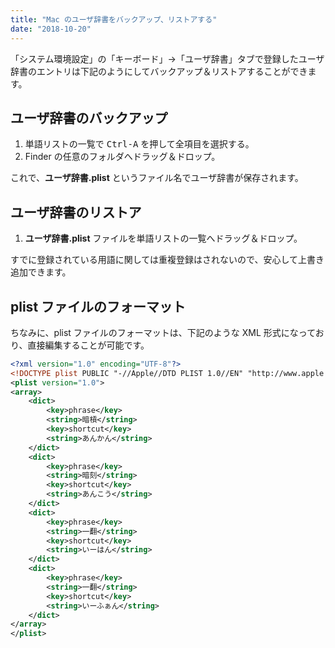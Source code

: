 ```yaml
---
title: "Mac のユーザ辞書をバックアップ、リストアする"
date: "2018-10-20"
---
```


「システム環境設定」の「キーボード」→「ユーザ辞書」タブで登録したユーザ辞書のエントリは下記のようにしてバックアップ＆リストアすることができます。

ユーザ辞書のバックアップ
----

1. 単語リストの一覧で <kbd>Ctrl-A</kbd> を押して全項目を選択する。
2. Finder の任意のフォルダへドラッグ＆ドロップ。

これで、**ユーザ辞書.plist** というファイル名でユーザ辞書が保存されます。


ユーザ辞書のリストア
----

1. **ユーザ辞書.plist** ファイルを単語リストの一覧へドラッグ＆ドロップ。

すでに登録されている用語に関しては重複登録はされないので、安心して上書き追加できます。


plist ファイルのフォーマット
----

ちなみに、plist ファイルのフォーマットは、下記のような XML 形式になっており、直接編集することが可能です。

~~~ xml
<?xml version="1.0" encoding="UTF-8"?>
<!DOCTYPE plist PUBLIC "-//Apple//DTD PLIST 1.0//EN" "http://www.apple.com/DTDs/PropertyList-1.0.dtd">
<plist version="1.0">
<array>
	<dict>
		<key>phrase</key>
		<string>暗槓</string>
		<key>shortcut</key>
		<string>あんかん</string>
	</dict>
	<dict>
		<key>phrase</key>
		<string>暗刻</string>
		<key>shortcut</key>
		<string>あんこう</string>
	</dict>
	<dict>
		<key>phrase</key>
		<string>一翻</string>
		<key>shortcut</key>
		<string>いーはん</string>
	</dict>
	<dict>
		<key>phrase</key>
		<string>一翻</string>
		<key>shortcut</key>
		<string>いーふぁん</string>
	</dict>
</array>
</plist>
~~~

